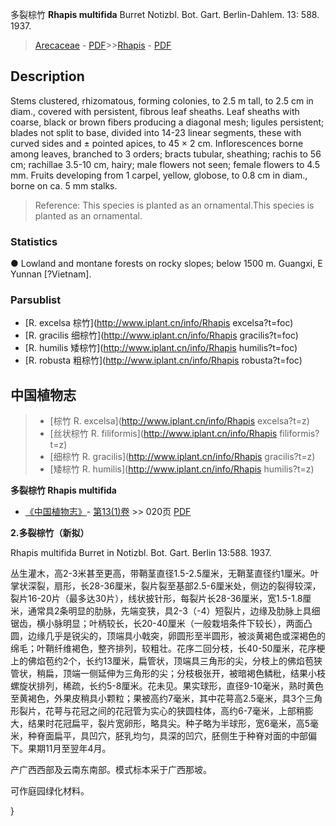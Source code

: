 多裂棕竹 **Rhapis multifida** Burret Notizbl. Bot. Gart. Berlin-Dahlem. 13: 588. 1937.

> [Arecaceae](http://www.iplant.cn/info/Arecaceae?t=foc) - [PDF](http://www.iplant.cn/foc/pdf/Arecaceae.pdf)>>[Rhapis](http://www.iplant.cn/info/Rhapis?t=foc) - [PDF](http://www.iplant.cn/foc/pdf/Rhapis.pdf)

## Description

Stems clustered, rhizomatous, forming colonies, to 2.5 m tall, to 2.5 cm in diam., covered with persistent, fibrous leaf sheaths. Leaf sheaths with coarse, black or brown fibers producing a diagonal mesh; ligules persistent; blades not split to base, divided into 14-23 linear segments, these with curved sides and ± pointed apices, to 45 × 2 cm. Inflorescences borne among leaves, branched to 3 orders; bracts tubular, sheathing; rachis to 56 cm; rachillae 3.5-10 cm, hairy; male flowers not seen; female flowers to 4.5 mm. Fruits developing from 1 carpel, yellow, globose, to 0.8 cm in diam., borne on ca. 5 mm stalks.

> Reference: 
> This species is planted as an ornamental.This species is planted as an ornamental.

### Statistics
● Lowland and montane forests on rocky slopes; below 1500 m. Guangxi, E Yunnan [?Vietnam].

### Parsublist

* [R.  excelsa  棕竹](http://www.iplant.cn/info/Rhapis excelsa?t=foc)
* [R.  gracilis  细棕竹](http://www.iplant.cn/info/Rhapis gracilis?t=foc)
* [R.  humilis  矮棕竹](http://www.iplant.cn/info/Rhapis humilis?t=foc)
* [R.  robusta  粗棕竹](http://www.iplant.cn/info/Rhapis robusta?t=foc)

## 中国植物志

> * [棕竹  R.  excelsa](http://www.iplant.cn/info/Rhapis excelsa?t=z)
> * [丝状棕竹  R.  filiformis](http://www.iplant.cn/info/Rhapis filiformis?t=z)
> * [细棕竹  R.  gracilis](http://www.iplant.cn/info/Rhapis gracilis?t=z)
> * [矮棕竹  R.  humilis](http://www.iplant.cn/info/Rhapis humilis?t=z)

**多裂棕竹 Rhapis multifida**

* [《中国植物志》](http://www.iplant.cn/frps)- [第13(1)卷](http://www.iplant.cn/frps/vol/13(1)) >> 020页 [PDF](http://www.iplant.cn/frps/pdf/13(1)/020a.pdf)

**2.多裂棕竹（新拟）**

Rhapis multifida Burret in Notizbl. Bot. Gart. Berlin 13:588. 1937.

丛生灌木，高2-3米甚至更高，带鞘茎直径1.5-2.5厘米，无鞘茎直径约1厘米。叶掌状深裂，扇形，长28-36厘米，裂片裂至基部2.5-6厘米处，侧边的裂得较深，裂片16-20片（最多达30片），线状披针形，每裂片长28-36厘米，宽1.5-1.8厘米，通常具2条明显的肋脉，先端变狭，具2-3（-4）短裂片，边缘及肋脉上具细锯齿，横小脉明显；叶柄较长，长20-40厘米（一般栽培条件下较长），两面凸圆，边缘几乎是锐尖的，顶端具小戟突，卵圆形至半圆形，被淡黄褐色或深褐色的绵毛；叶鞘纤维褐色，整齐排列，较粗壮。花序二回分枝，长40-50厘米，花序梗上的佛焰苞约2个，长约13厘米，扁管状，顶端具三角形的尖，分枝上的佛焰苞狭管状，稍扁，顶端一侧延伸为三角形的尖；分枝极张开，被暗褐色鳞秕，结果小枝螺旋状排列，稀疏，长约5-8厘米。花未见。果实球形，直径9-10毫米，熟时黄色至黄褐色，外果皮稍具小颗粒；果被高约7毫米，其中花萼高2.5毫米，具3个三角形裂片，花萼与花冠之间的花冠管为实心的狭圆柱体，高约6-7毫米，上部稍膨大，结果时花冠扁平，裂片宽卵形，略具尖。种子略为半球形，宽6毫米，高5毫米，种脊面扁平，具凹穴，胚乳均匀，具深的凹穴，胚侧生于种脊对面的中部偏下。果期11月至翌年4月。

产广西西部及云南东南部。模式标本采于广西那坡。

可作庭园绿化材料。

}